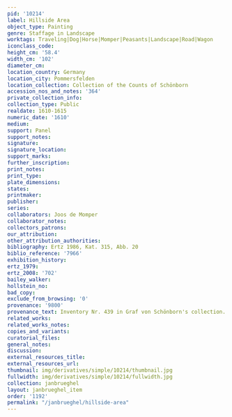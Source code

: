 ```yaml
---
pid: '10214'
label: Hillside Area
object_type: Painting
genre: Staffage in Landscape
worktags: Traveling|Dog|Horse|Momper|Peasants|Landscape|Road|Wagon
iconclass_code:
height_cm: '58.4'
width_cm: '102'
diameter_cm:
location_country: Germany
location_city: Pommersfelden
location_collection: Collection of the Counts of Schönborn
accession_nos_and_notes: '364'
private_collection_info:
collection_type: Public
realdate: 1610-1615
numeric_date: '1610'
medium:
support: Panel
support_notes:
signature:
signature_location:
support_marks:
further_inscription:
print_notes:
print_type:
plate_dimensions:
states:
printmaker:
publisher:
series:
collaborators: Joos de Momper
collaborator_notes:
collectors_patrons:
our_attribution:
other_attribution_authorities:
bibliography: Ertz 1986, Kat. 315, Abb. 20
biblio_reference: '7966'
exhibition_history:
ertz_1979:
ertz_2008: '702'
bailey_walker:
hollstein_no:
bad_copy:
exclude_from_browsing: '0'
provenance: '9800'
provenance_text: Inventory Nr. 439 in Graf von Schönborn's collection.
related_works:
related_works_notes:
copies_and_variants:
curatorial_files:
general_notes:
discussion:
external_resources_title:
external_resources_url:
thumbnail: img/derivatives/simple/10214/thumbnail.jpg
fullwidth: img/derivatives/simple/10214/fullwidth.jpg
collection: janbrueghel
layout: janbrueghel_item
order: '1192'
permalink: "/janbrueghel/hillside-area"
---
```

